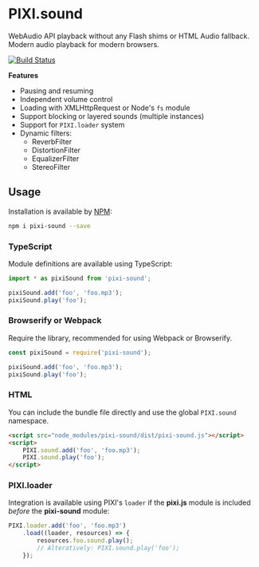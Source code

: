 # PIXI.sound

WebAudio API playback without any Flash shims or HTML Audio fallback. Modern audio playback for modern browsers. 

[![Build Status](https://travis-ci.org/pixijs/pixi-sound.svg?branch=master)](https://travis-ci.org/pixijs/pixi-sound)

**Features**

* Pausing and resuming
* Independent volume control
* Loading with XMLHttpRequest or Node's `fs` module
* Support blocking or layered sounds (multiple instances)
* Support for `PIXI.loader` system
* Dynamic filters:
    * ReverbFilter
    * DistortionFilter
    * EqualizerFilter
    * StereoFilter

## Usage

Installation is available by [NPM](https://npmjs.org):

```bash
npm i pixi-sound --save
```

### TypeScript

Module definitions are available using TypeScript:

```typescript
import * as pixiSound from 'pixi-sound';

pixiSound.add('foo', 'foo.mp3');
pixiSound.play('foo');
```

### Browserify or Webpack

Require the library, recommended for using Webpack or Browserify.

```js
const pixiSound = require('pixi-sound');

pixiSound.add('foo', 'foo.mp3');
pixiSound.play('foo');
```

### HTML

You can include the bundle file directly and use the global `PIXI.sound` namespace.

```html
<script src="node_modules/pixi-sound/dist/pixi-sound.js"></script>
<script>
    PIXI.sound.add('foo', 'foo.mp3');
    PIXI.sound.play('foo');
</script>
```

### PIXI.loader

Integration is available using PIXI's `loader` if the **pixi.js** module is included _before_ the **pixi-sound** module:

```js
PIXI.loader.add('foo', 'foo.mp3')
    .load((loader, resources) => {
        resources.foo.sound.play();
        // Alteratively: PIXI.sound.play('foo');
    });
```
